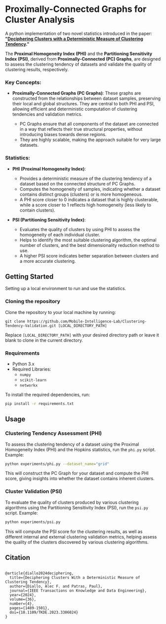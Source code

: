# Proximally-Connected Graphs for Cluster Analysis


A python implementation of two novel statistics introduced in the paper:
**"[Deciphering Clusters with a Deterministic Measure of Clustering Tendency](https://ieeexplore.ieee.org/abstract/document/10227568)."**


The **Proximal Homogeneity Index (PHI)** and the **Partitioning Sensitivity Index (PSI)**, derived from **Proximally-Connected (PC) Graphs**, are designed to assess the clustering tendency of datasets and validate the quality of clustering results, respectively.

### Key Concepts:
- **Proximally-Connected Graphs (PC Graphs)**: These graphs are constructed from the relationships between dataset samples, preserving their local and global structures. They are central to both PHI and PSI, allowing efficient and deterministic computation of clustering tendencies and validation metrics.
  
  - PC Graphs ensure that all components of the dataset are connected in a way that reflects their true structural properties, without introducing biases towards dense regions.
  - They are highly scalable, making the approach suitable for very large datasets.

### Statistics:

- **PHI (Proximal Homogeneity Index)**:
  - Provides a deterministic measure of the clustering tendency of a dataset based on the connected structure of PC Graphs.
  - Computes the homogeneity of samples, indicating whether a dataset contains distinct groups (clusters) or is more homogeneous.
  - A PHI score closer to 0 indicates a dataset that is highly clusterable, while a score closer to 1 reflects high homogeneity (less likely to contain clusters).

- **PSI (Partitioning Sensitivity Index)**:
  - Evaluates the quality of clusters by using PHI to assess the homogeneity of each individual cluster.
  - Helps to identify the most suitable clustering algorithm, the optimal number of clusters, and the best dimensionality reduction method to use.
  - A higher PSI score indicates better separation between clusters and a more accurate clustering.

## Getting Started
Setting up a local environment to run and use the statistics.

### Cloning the repository
Clone the repository to your local machine by running:

```shell
git clone https://github.com/Mobile-Intelligence-Lab/Clustering-Tendency-Validation.git [LOCAL_DIRECTORY_PATH]
```
Replace `[LOCAL_DIRECTORY_PATH]` with your desired directory path or leave it blank to clone in the current directory.

### Requirements

- Python 3.x
- Required Libraries:
  - `numpy`
  - `scikit-learn`
  - `networkx`

To install the required dependencies, run:

```bash
pip install -r requirements.txt
```

## Usage

### Clustering Tendency Assessment (PHI)

To assess the clustering tendency of a dataset using the Proximal Homogeneity Index (PHI) and the Hopkins statistics, run the `phi.py` script. Example:

```bash
python experiments/phi.py --dataset_name="grid"
```

This will construct the PC Graph for your dataset and compute the PHI score, giving insights into whether the dataset contains inherent clusters.

### Cluster Validation (PSI)

To evaluate the quality of clusters produced by various clustering algorithms using the Partitioning Sensitivity Index (PSI), run the `psi.py` script. Example:

```bash
python experiments/psi.py
```

This will compute the PSI score for the clustering results, as well as different internal and external clustering validation metrics, helping assess the quality of the clusters discovered by various clustering algorithms.

## Citation

<pre><code>
@article{diallo2024deciphering,
  title={Deciphering Clusters With a Deterministic Measure of Clustering Tendency},
  author={Diallo, Alec F. and Patras, Paul},
  journal={IEEE Transactions on Knowledge and Data Engineering},
  year={2024},
  volume={36},
  number={4},
  pages={1489-1501},
  doi={10.1109/TKDE.2023.3306024}
}
</code></pre>
